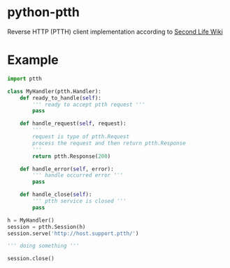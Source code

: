 # python-ptth
Reverse HTTP (PTTH) client implementation according to [Second Life Wiki](http://wiki.secondlife.com/wiki/Reverse_HTTP)

# Example
```python
import ptth

class MyHandler(ptth.Handler):
    def ready_to_handle(self):
        ''' ready to accept ptth request '''
        pass

    def handle_request(self, request):
        '''
        request is type of ptth.Request
        process the request and then return ptth.Response
        '''
        return ptth.Response(200)

    def handle_error(self, error):
        ''' handle occurred error '''
        pass

    def handle_close(self):
        ''' ptth service is closed '''
        pass

h = MyHandler()
session = ptth.Session(h)
session.serve('http://host.support.ptth/')

''' doing something '''

session.close()
```
